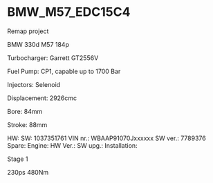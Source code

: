 # BMW_M57_EDC15C4
Remap project


BMW 330d M57 184p



Turbocharger: Garrett GT2556V

Fuel Pump: CP1, capable up to 1700 Bar

Injectors: Selenoid


Displacement: 2926cmc

Bore: 84mm

Stroke: 88mm

HW: 
SW: 1037351761
VIN nr.: WBAAP91070Jxxxxxx
SW ver.: 7789376
Spare: 
Engine: 
HW Ver.: 
SW upg.: 
Installation:


Stage 1

230ps 480Nm

